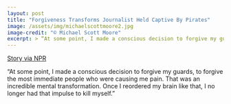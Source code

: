 ```yaml
---
layout: post
title: "Forgiveness Transforms Journalist Held Captive By Pirates"
image: /assets/img/michaelscottmoore2.jpg
image-credit: "© Michael Scott Moore"
excerpt: > “At some point, I made a conscious decision to forgive my guards…Once I reordered my brain like that, I no longer had that impulse to kill myself.”
---
```


<p text-align="center"> 
<a href="https://www.npr.org/2018/07/30/633965533/journalist-held-captive-by-pirates-says-focus-and-forgiveness-were-crucial" target="_blank" > Story via NPR </a> 
</p>
“At some point, I made a conscious decision to forgive my guards, to forgive the most immediate people who were causing me pain. That was an incredible mental transformation. Once I reordered my brain like that, I no longer had that impulse to kill myself.”
